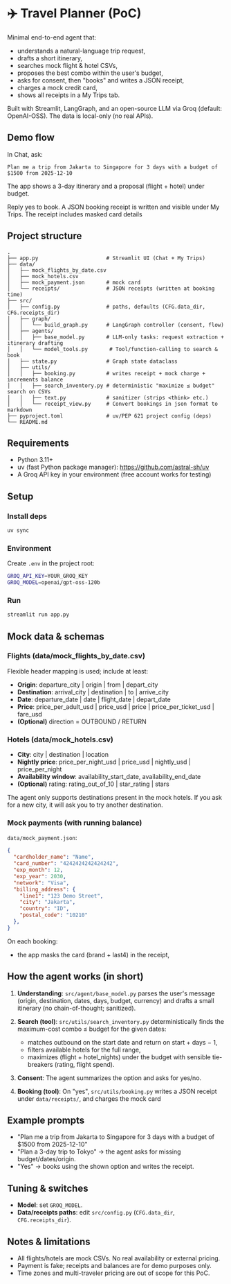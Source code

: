 # ✈️ Travel Planner (PoC)

Minimal end-to-end agent that:

- understands a natural-language trip request,
- drafts a short itinerary,
- searches mock flight & hotel CSVs,
- proposes the best combo within the user's budget,
- asks for consent, then "books" and writes a JSON receipt,
- charges a mock credit card,
- shows all receipts in a My Trips tab.

Built with Streamlit, LangGraph, and an open-source LLM via Groq (default: OpenAI-OSS). The data is local-only (no real APIs).

## Demo flow

In Chat, ask:

```
Plan me a trip from Jakarta to Singapore for 3 days with a budget of $1500 from 2025-12-10
```

The app shows a 3-day itinerary and a proposal (flight + hotel) under budget.

Reply yes to book. A JSON booking receipt is written and visible under My Trips.
The receipt includes masked card details

## Project structure

```
.
├── app.py                      # Streamlit UI (Chat + My Trips)
├── data/
│   ├── mock_flights_by_date.csv
│   ├── mock_hotels.csv
│   ├── mock_payment.json       # mock card 
│   └── receipts/               # JSON receipts (written at booking time)
├── src/
│   ├── config.py               # paths, defaults (CFG.data_dir, CFG.receipts_dir)
│   ├── graph/
│   │   └── build_graph.py      # LangGraph controller (consent, flow)
│   ├── agents/
│   │   ├── base_model.py       # LLM-only tasks: request extraction + itinerary drafting
│   │   └── model_tools.py       # Tool/function-calling to search & book
│   ├── state.py                # Graph state dataclass
│   ├── utils/
│   │   ├── booking.py          # writes receipt + mock charge + increments balance
│   │   ├── search_inventory.py # deterministic "maximize ≤ budget" search on CSVs
│   │   ├── text.py             # sanitizer (strips <think> etc.)
│   │   └── receipt_view.py     # Convert bookings in json format to markdown
├── pyproject.toml              # uv/PEP 621 project config (deps)
└── README.md
```

## Requirements

- Python 3.11+
- uv (fast Python package manager): https://github.com/astral-sh/uv
- A Groq API key in your environment (free account works for testing)

## Setup

### Install deps

```bash
uv sync
```

### Environment

Create `.env` in the project root:

```bash
GROQ_API_KEY=YOUR_GROQ_KEY
GROQ_MODEL=openai/gpt-oss-120b
```

### Run

```bash
streamlit run app.py
```

## Mock data & schemas

### Flights (data/mock_flights_by_date.csv)

Flexible header mapping is used; include at least:

- **Origin**: departure_city | origin | from | depart_city
- **Destination**: arrival_city | destination | to | arrive_city
- **Date**: departure_date | date | flight_date | depart_date
- **Price**: price_per_adult_usd | price_usd | price | price_per_ticket_usd | fare_usd
- **(Optional)** direction = OUTBOUND / RETURN

### Hotels (data/mock_hotels.csv)

- **City**: city | destination | location
- **Nightly price**: price_per_night_usd | price_usd | nightly_usd | price_per_night
- **Availability window**: availability_start_date, availability_end_date
- **(Optional)** rating: rating_out_of_10 | star_rating | stars

The agent only supports destinations present in the mock hotels. If you ask for a new city, it will ask you to try another destination.

### Mock payments (with running balance)

`data/mock_payment.json`:

```json
{
  "cardholder_name": "Name",
  "card_number": "4242424242424242",
  "exp_month": 12,
  "exp_year": 2030,
  "network": "Visa",
  "billing_address": {
    "line1": "123 Demo Street",
    "city": "Jakarta",
    "country": "ID",
    "postal_code": "10210"
  },
}
```

On each booking:

- the app masks the card (brand + last4) in the receipt,

## How the agent works (in short)

1. **Understanding**: `src/agent/base_model.py` parses the user's message (origin, destination, dates, days, budget, currency) and drafts a small itinerary (no chain-of-thought; sanitized).

2. **Search (tool)**: `src/utils/search_inventory.py` deterministically finds the maximum-cost combo ≤ budget for the given dates:
   - matches outbound on the start date and return on start + days − 1,
   - filters available hotels for the full range,
   - maximizes (flight + hotel_nights) under the budget with sensible tie-breakers (rating, flight spend).

3. **Consent**: The agent summarizes the option and asks for yes/no.

4. **Booking (tool)**: On "yes", `src/utils/booking.py` writes a JSON receipt under `data/receipts/`, and charges the mock card

## Example prompts

- "Plan me a trip from Jakarta to Singapore for 3 days with a budget of $1500 from 2025-12-10"
- "Plan a 3-day trip to Tokyo" → the agent asks for missing budget/dates/origin.
- "Yes" → books using the shown option and writes the receipt.

## Tuning & switches

- **Model**: set `GROQ_MODEL`.
- **Data/receipts paths**: edit `src/config.py` (`CFG.data_dir`, `CFG.receipts_dir`).

## Notes & limitations

- All flights/hotels are mock CSVs. No real availability or external pricing.
- Payment is fake; receipts and balances are for demo purposes only.
- Time zones and multi-traveler pricing are out of scope for this PoC.

